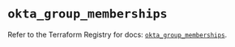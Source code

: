 # `okta_group_memberships`

Refer to the Terraform Registry for docs: [`okta_group_memberships`](https://registry.terraform.io/providers/okta/okta/4.17.0/docs/resources/group_memberships).
